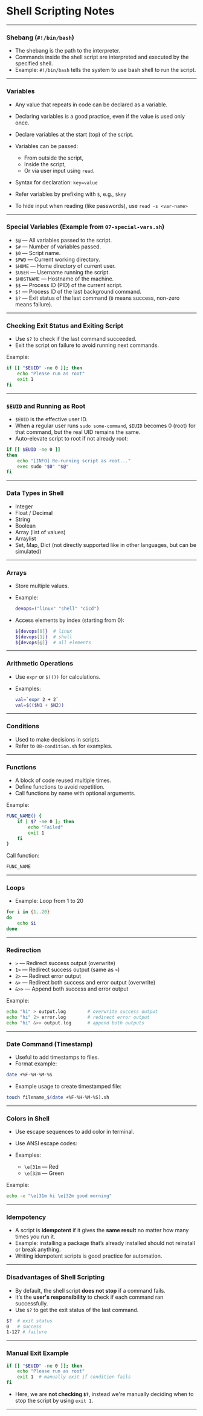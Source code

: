 # Shell Scripting Notes

---

### Shebang (`#!/bin/bash`)

* The shebang is the path to the interpreter.
* Commands inside the shell script are interpreted and executed by the specified shell.
* Example: `#!/bin/bash` tells the system to use bash shell to run the script.

---

### Variables

* Any value that repeats in code can be declared as a variable.
* Declaring variables is a good practice, even if the value is used only once.
* Declare variables at the start (top) of the script.
* Variables can be passed:

  * From outside the script,
  * Inside the script,
  * Or via user input using `read`.
* Syntax for declaration: `key=value`
* Refer variables by prefixing with `$`, e.g., `$key`
* To hide input when reading (like passwords), use `read -s <var-name>`

---

### Special Variables (Example from `07-special-vars.sh`)

* `$@` — All variables passed to the script.
* `$#` — Number of variables passed.
* `$0` — Script name.
* `$PWD` — Current working directory.
* `$HOME` — Home directory of current user.
* `$USER` — Username running the script.
* `$HOSTNAME` — Hostname of the machine.
* `$$` — Process ID (PID) of the current script.
* `$!` — Process ID of the last background command.
* `$?` — Exit status of the last command (`0` means success, non-zero means failure).

---

### Checking Exit Status and Exiting Script

* Use `$?` to check if the last command succeeded.
* Exit the script on failure to avoid running next commands.

Example:

```bash
if [[ "$EUID" -ne 0 ]]; then
    echo "Please run as root"
    exit 1
fi
```

---

### `$EUID` and Running as Root

* `$EUID` is the effective user ID.
* When a regular user runs `sudo some-command`, `$EUID` becomes 0 (root) for that command, but the real UID remains the same.
* Auto-elevate script to root if not already root:

```bash
if [[ $EUID -ne 0 ]]
then
    echo "[INFO] Re-running script as root..."
    exec sudo "$0" "$@"
fi
```

---

### Data Types in Shell

* Integer
* Float / Decimal
* String
* Boolean
* Array (list of values)
* Arraylist
* Set, Map, Dict (not directly supported like in other languages, but can be simulated)

---

### Arrays

* Store multiple values.
* Example:

  ```bash
  devops=("linux" "shell" "cicd")
  ```
* Access elements by index (starting from 0):

  ```bash
  ${devops[0]}  # linux
  ${devops[1]}  # shell
  ${devops[@]}  # all elements
  ```

---

### Arithmetic Operations

* Use `expr` or `$(())` for calculations.
* Examples:

  ```bash
  val=`expr 2 + 2`
  val=$(($N1 + $N2))
  ```

---

### Conditions

* Used to make decisions in scripts.
* Refer to `08-condition.sh` for examples.

---

### Functions

* A block of code reused multiple times.
* Define functions to avoid repetition.
* Call functions by name with optional arguments.

Example:

```bash
FUNC_NAME() {
    if [ $? -ne 0 ]; then
        echo "Failed"
        exit 1
    fi
}
```

Call function:

```bash
FUNC_NAME
```

---

### Loops

* Example: Loop from 1 to 20

```bash
for i in {1..20}
do
    echo $i
done
```

---

### Redirection

* `>`  — Redirect success output (overwrite)
* `1>` — Redirect success output (same as `>`)
* `2>` — Redirect error output
* `&>` — Redirect both success and error output (overwrite)
* `&>>` — Append both success and error output

Example:

```bash
echo "hi" > output.log        # overwrite success output
echo "hi" 2> error.log        # redirect error output
echo "hi" &>> output.log      # append both outputs
```

---

### Date Command (Timestamp)

* Useful to add timestamps to files.
* Format example:

```bash
date +%F-%H-%M-%S
```

* Example usage to create timestamped file:

```bash
touch filename_$(date +%F-%H-%M-%S).sh
```

---

### Colors in Shell

* Use escape sequences to add color in terminal.
* Use ANSI escape codes:
* Examples:

  * `\e[31m` — Red
  * `\e[32m` — Green

Example:

```bash
echo -e "\e[31m hi \e[32m good morning"
```
---

### **Idempotency**

* A script is **idempotent** if it gives the **same result** no matter how many times you run it.
* Example: installing a package that’s already installed should not reinstall or break anything.
* Writing idempotent scripts is good practice for automation.

---

### **Disadvantages of Shell Scripting**

* By default, the shell script **does not stop** if a command fails.
* It’s the **user's responsibility** to check if each command ran successfully.
* Use `$?` to get the exit status of the last command.

```bash
$?  # exit status
0   # success
1-127 # failure
```

---

### **Manual Exit Example**

```bash
if [[ "$EUID" -ne 0 ]]; then
    echo "Please run as root"
    exit 1  # manually exit if condition fails
fi
```

* Here, we are **not checking `$?`**, instead we're manually deciding when to stop the script by using `exit 1`.

---

